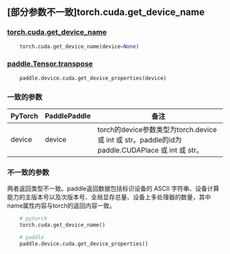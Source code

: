 ## [部分参数不一致]torch.cuda.get_device_name

### [torch.cuda.get_device_name](https://pytorch.org/docs/1.13/generated/torch.cuda.get_device_name.html)

```python
    torch.cuda.get_device_name(device=None)
```

### [paddle.Tensor.transpose](https://www.paddlepaddle.org.cn/documentation/docs/zh/api/paddle/device/cuda/get_device_properties_cn.html#get-device-properties)

```python
    paddle.device.cuda.get_device_properties(device)
```

### 一致的参数
| PyTorch       | PaddlePaddle | 备注                                                   |
| ------------- | ------------ | ------------------------------------------------------ |
| device | device | torch的device参数类型为torch.device 或 int 或 str。paddle的id为paddle.CUDAPlace 或 int 或 str。 |

### 不一致的参数
两者返回类型不一致。paddle返回数据包括标识设备的 ASCII 字符串、设备计算能力的主版本号以及次版本号、全局显存总量、设备上多处理器的数量，其中name属性内容与torch的返回内容一致。

```python
    # pytorch
    torch.cuda.get_device_name()

    # paddle
    paddle.device.cuda.get_device_properties()
```